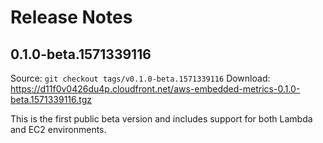 # Release Notes

## 0.1.0-beta.1571339116

Source: `git checkout tags/v0.1.0-beta.1571339116`
Download: https://d11f0v0426du4p.cloudfront.net/aws-embedded-metrics-0.1.0-beta.1571339116.tgz

This is the first public beta version and includes support for both Lambda and EC2 environments.